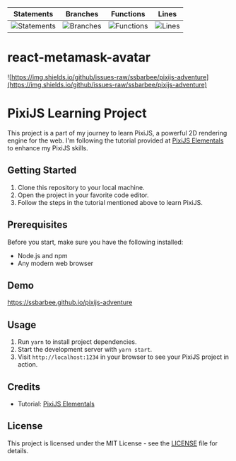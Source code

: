 | Statements                  | Branches                | Functions                 | Lines             |
| --------------------------- | ----------------------- | ------------------------- | ----------------- |
| ![Statements](https://img.shields.io/badge/statements-1.25%25-red.svg?style=flat) | ![Branches](https://img.shields.io/badge/branches-0%25-red.svg?style=flat) | ![Functions](https://img.shields.io/badge/functions-2.85%25-red.svg?style=flat) | ![Lines](https://img.shields.io/badge/lines-1.07%25-red.svg?style=flat) |

# react-metamask-avatar

![https://img.shields.io/github/issues-raw/ssbarbee/pixijs-adventure](https://img.shields.io/github/issues-raw/ssbarbee/pixijs-adventure)

# PixiJS Learning Project

This project is a part of my journey to learn PixiJS, a powerful 2D rendering engine for the web. I'm following the tutorial provided at [PixiJS Elementals](https://www.pixijselementals.com) to enhance my PixiJS skills.

## Getting Started

1. Clone this repository to your local machine.
2. Open the project in your favorite code editor.
3. Follow the steps in the tutorial mentioned above to learn PixiJS.

## Prerequisites

Before you start, make sure you have the following installed:

- Node.js and npm
- Any modern web browser

## Demo
https://ssbarbee.github.io/pixijs-adventure

## Usage

1. Run `yarn` to install project dependencies.
2. Start the development server with `yarn start`.
3. Visit `http://localhost:1234` in your browser to see your PixiJS project in action.

## Credits

- Tutorial: [PixiJS Elementals](https://www.pixijselementals.com)

## License

This project is licensed under the MIT License - see the [LICENSE](LICENSE) file for details.
